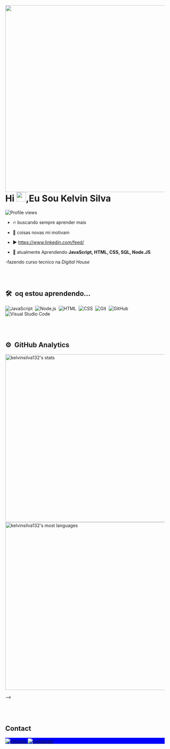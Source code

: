 
<img align="right" height="590em" src="https://raw.githubusercontent.com/gist/kelvinsilva132/9747e8516473fa33cdd5290d326cbdef/raw/3c1e55cf96c1e8e60962fd5a12dec50dd15ab860/github.svg"/>
<h1 align="left">Hi <img src="https://raw.githubusercontent.com/kaueMarques/kaueMarques/master/hi.gif" height="30px">,Eu Sou Kelvin Silva</h1>
<p align="left"> <img src="https://komarev.com/ghpvc/?username=kelvinsilva132&color=blue" alt="Profile views" /> </p>

- 🔥 buscando sempre aprender mais

- 🔭 coisas novas mi motivam

- ▶️ https://www.linkedin.com/feed/

- 💬 atualmente Aprendendo **JavaScript, HTML, CSS, SQL, Node.JS**

-fazendo curso tecnico na *Digital House*



<br><br>

## 🛠 &nbsp;oq estou aprendendo...

![JavaScript](https://img.shields.io/badge/-JavaScript-05122A?style=flat&logo=javascript)&nbsp;
![Node.js](https://img.shields.io/badge/-Node.js-05122A?style=flat&logo=node.js)&nbsp;
![HTML](https://img.shields.io/badge/-HTML-05122A?style=flat&logo=HTML5)&nbsp;
![CSS](https://img.shields.io/badge/-CSS-05122A?style=flat&logo=CSS3&logoColor=1572B6)&nbsp;
![Git](https://img.shields.io/badge/-Git-05122A?style=flat&logo=git)&nbsp;
![GitHub](https://img.shields.io/badge/-GitHub-05122A?style=flat&logo=github)&nbsp;
![Visual Studio Code](https://img.shields.io/badge/-Visual%20Studio%20Code-05122A?style=flat&logo=visual-studio-code&logoColor=007ACC)&nbsp;


<br><br>

## ⚙️ &nbsp;GitHub Analytics

<p align="left">
<img width="530em" src="https://github-readme-stats.vercel.app/api?username=kelvinsilva132&show_icons=true&theme=vision-friendly-dark" alt="kelvinsilva132's stats"/>
<img width="530em" src="https://github-readme-stats.vercel.app/api/top-langs/?username=kelvinsilva132&layout=compact&theme=vision-friendly-dark" alt="kelvinsilva132's most languages"/>
</p>
-->

<br><br>

## Contact

<p align="left" style="background:blue">


<a href="https://www.linkedin.com/in/francisco-kelvin-silva-66460a236/" target="_blank">
  <img align="center" src="https://img.shields.io/badge/-kelvinsilva132-05122A?style=flat&logo=linkedin" alt = "linkedin"/>
  </a>

<a href = "https://www.instagram.com/kelven.silva.75436/" target="_blank">
 <img align="center" src="https://img.shields.io/badge/-kelvinsilva132-05122A?style=flat&logo=instagram" alt = "instagram"/>
</a>

</p>

<!--

<img width="490em" src="https://github-readme-twitter-gazf.vercel.app/api?id=kelvinsilva132&layout=wide&show_reply=off&show_retweet=off" />
